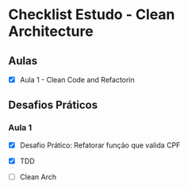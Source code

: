 # Checklist Estudo - Clean Architecture

## Aulas

- [X] Aula 1 - Clean Code and Refactorin


## Desafios Práticos

### Aula 1

- [x] Desafio Prático: Refatorar função que valida CPF

- [X] TDD

- [ ] Clean Arch


